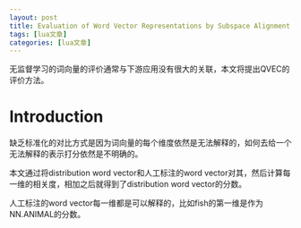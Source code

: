 ```yaml
---
layout: post
title: Evaluation of Word Vector Representations by Subspace Alignment 
tags: [lua文章]
categories: [lua文章]
---
```

无监督学习的词向量的评价通常与下游应用没有很大的关联，本文将提出QVEC的评价方法。

# Introduction

缺乏标准化的对比方式是因为词向量的每个维度依然是无法解释的，如何去给一个无法解释的表示打分依然是不明确的。

本文通过将distribution word vector和人工标注的word
vector对其，然后计算每一维的相关度，相加之后就得到了distribution word vector的分数。

人工标注的word vector每一维都是可以解释的，比如fish的第一维是作为NN.ANIMAL的分数。
